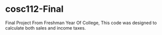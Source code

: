 # cosc112-Final
Final Project From Freshman Year Of College,
This code was designed to calculate both sales and income taxes. 
